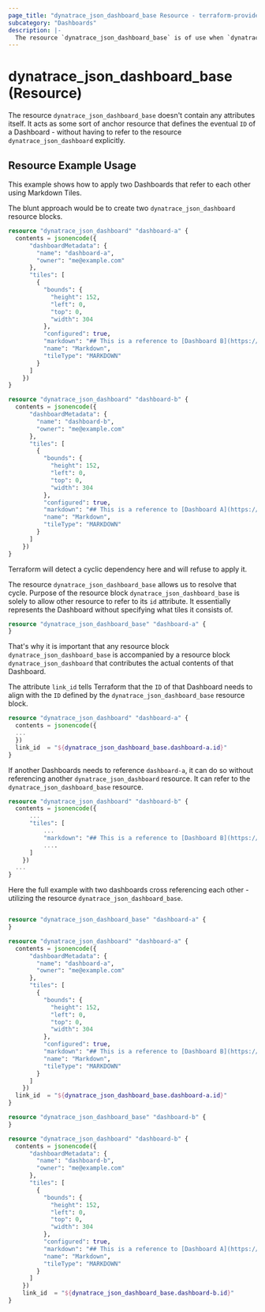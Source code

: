 ```yaml
---
page_title: "dynatrace_json_dashboard_base Resource - terraform-provider-dynatrace"
subcategory: "Dashboards"
description: |-
  The resource `dynatrace_json_dashboard_base` is of use when `dynatrace_json_dashboard` resources within the same module refer to each other. You're able to avoid cyclic dependencies here.
---
```


# dynatrace_json_dashboard_base (Resource)

The resource `dynatrace_json_dashboard_base` doesn't contain any attributes itself. It acts as some sort of anchor resource that defines the eventual `ID` of a Dashboard - without having to
refer to the resource `dynatrace_json_dashboard` explicitly.

## Resource Example Usage

This example shows how to apply two Dashboards that refer to each other using Markdown Tiles.

The blunt approach would be to create two `dynatrace_json_dashboard` resource blocks.

```terraform
resource "dynatrace_json_dashboard" "dashboard-a" {
  contents = jsonencode({
      "dashboardMetadata": {
        "name": "dashboard-a",
        "owner": "me@example.com"
      },
      "tiles": [
        {
          "bounds": {
            "height": 152,
            "left": 0,
            "top": 0,
            "width": 304
          },
          "configured": true,
          "markdown": "## This is a reference to [Dashboard B](https://#########.live.dynatrace.com/#dashboard;gtf=-2h;gf=all;id=${dynatrace_json_dashboard.dashboard-b.id})",
          "name": "Markdown",
          "tileType": "MARKDOWN"
        }
      ]
    })
}

resource "dynatrace_json_dashboard" "dashboard-b" {
  contents = jsonencode({
      "dashboardMetadata": {
        "name": "dashboard-b",
        "owner": "me@example.com"
      },
      "tiles": [
        {
          "bounds": {
            "height": 152,
            "left": 0,
            "top": 0,
            "width": 304
          },
          "configured": true,
          "markdown": "## This is a reference to [Dashboard A](https://#########.live.dynatrace.com/#dashboard;gtf=-2h;gf=all;id=${dynatrace_json_dashboard.dashboard-a.id})",
          "name": "Markdown",
          "tileType": "MARKDOWN"
        }
      ]
    }) 
}
```

Terraform will detect a cyclic dependency here and will refuse to apply it.

The resource `dynatrace_json_dashboard_base` allows us to resolve that cycle.
Purpose of the resource block `dynatrace_json_dashboard_base` is solely to allow other resource to refer to its `id` attribute. It essentially represents the
Dashboard without specifying what tiles it consists of.

```terraform
resource "dynatrace_json_dashboard_base" "dashboard-a" {
}
```
That's why it is important that any resource block `dynatrace_json_dashboard_base` is accompanied by  a resource block `dynatrace_json_dashboard` that contributes
the actual contents of that Dashboard.

The attribute `link_id` tells Terraform that the `ID` of that Dashboard needs to align with the `ID` defined by the
`dynatrace_json_dashboard_base` resource block.

```terraform
resource "dynatrace_json_dashboard" "dashboard-a" {
  contents = jsonencode({
  ...
  })
  link_id  = "${dynatrace_json_dashboard_base.dashboard-a.id}"
}
```
If another Dashboards needs to reference `dashboard-a`, it can do so without referencing another `dynatrace_json_dashboard` resource. It can refer to the `dynatrace_json_dashboard_base`
resource.
```terraform
resource "dynatrace_json_dashboard" "dashboard-b" {
  contents = jsonencode({
      ...
      "tiles": [
          ...
          "markdown": "## This is a reference to [Dashboard B](https://#########.live.dynatrace.com/#dashboard;gtf=-2h;gf=all;id=${dynatrace_json_dashboard_base.dashboard-a.id})",
          ....
      ]
    })
  ...
}
```
Here the full example with two dashboards cross referencing each other - utilizing the resource `dynatrace_json_dashboard_base`.
```terraform

resource "dynatrace_json_dashboard_base" "dashboard-a" {
}

resource "dynatrace_json_dashboard" "dashboard-a" {
  contents = jsonencode({
      "dashboardMetadata": {
        "name": "dashboard-a",
        "owner": "me@example.com"
      },
      "tiles": [
        {
          "bounds": {
            "height": 152,
            "left": 0,
            "top": 0,
            "width": 304
          },
          "configured": true,
          "markdown": "## This is a reference to [Dashboard B](https://#########.live.dynatrace.com/#dashboard;gtf=-2h;gf=all;id=${dynatrace_json_dashboard_base.dashboard-b.id})",
          "name": "Markdown",
          "tileType": "MARKDOWN"
        }
      ]
    })
  link_id  = "${dynatrace_json_dashboard_base.dashboard-a.id}"
}

resource "dynatrace_json_dashboard_base" "dashboard-b" {
}

resource "dynatrace_json_dashboard" "dashboard-b" {
  contents = jsonencode({
      "dashboardMetadata": {
        "name": "dashboard-b",
        "owner": "me@example.com"
      },
      "tiles": [
        {
          "bounds": {
            "height": 152,
            "left": 0,
            "top": 0,
            "width": 304
          },
          "configured": true,
          "markdown": "## This is a reference to [Dashboard A](https://#########.live.dynatrace.com/#dashboard;gtf=-2h;gf=all;id=${dynatrace_json_dashboard_base.dashboard-a.id})",
          "name": "Markdown",
          "tileType": "MARKDOWN"
        }
      ]
    }) 
    link_id  = "${dynatrace_json_dashboard_base.dashboard-b.id}"
}
```
